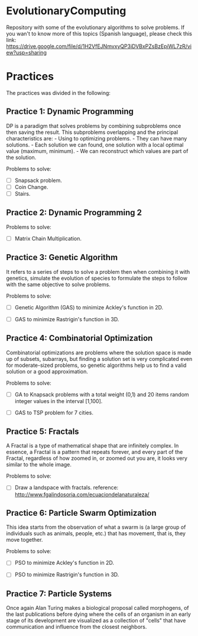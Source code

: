 # EvolutionaryComputing

Repository with some of the evolutionary algorithms to solve problems. 
If you wan't to know more of this topics (Spanish language), please check this link: 
https://drive.google.com/file/d/1H2VfEJNmvxyQP3iDVBxPZsBzEpiWL7zR/view?usp=sharing


# Practices

The practices was divided in the following:

   ## Practice 1: Dynamic Programming 
   DP is a paradigm that solves problems by combining subproblems once then saving the result.
   This subproblems overlapping and the principal characteristics are:
    - Using to optimizing problems.
    - They can have many solutions. 
    - Each solution we can found, one solution with a local optimal value (maximum, minimum).
    - We can reconstruct which values are part of the solution.

   Problems to solve:
   - [ ] Snapsack problem.
   - [ ] Coin Change.
   - [ ] Stairs.
    
   ## Practice 2: Dynamic Programming 2  
   Problems to solve:
   - [ ] Matrix Chain Multiplication.



   ## Practice 3: Genetic Algorithm 
   It refers to a series of steps to solve a problem then when combining it with genetics, simulate
   the evolution of species to formulate the steps to follow with the same objective to solve problems.
   
   Problems to solve:
   - [ ] Genetic Algorithm (GAS) to minimize Ackley's function in 2D.
   - [ ] GAS to minimize Rastrigin's function in 3D.
   
   
   
   ## Practice 4: Combinatorial Optimization 
   Combinatorial optimizations are problems where the solution space is made up of subsets, subarrays,
   but finding a solution set is very complicated even for moderate-sized problems, so genetic algorithms 
   help us to find a valid solution or a good approximation.
   
   Problems to solve:
   - [ ] GA to Knapsack problems with a total weight (0,1) and 20 items random integer values in the interval [1,100].
   - [ ] GAS to TSP problem for 7 cities.



   ## Practice 5: Fractals
   A Fractal is a type of mathematical shape that are infinitely complex. In essence, a Fractal is a pattern 
   that repeats forever, and every part of the Fractal, regardless of how zoomed in, or zoomed out you are, 
   it looks very similar to the whole image.
   
   Problems to solve:
   - [ ] Draw a landspace with fractals. reference: http://www.fgalindosoria.com/ecuaciondelanaturaleza/
   
   
   
   ## Practice 6: Particle Swarm Optimization
   This idea starts from the observation of what a swarm is (a large group of individuals such as animals, 
   people, etc.) that has movement, that is, they move together. 
  
   Problems to solve:
   - [ ] PSO to minimize Ackley's function in 2D.
   - [ ] PSO to minimize Rastrigin's function in 3D.



   ## Practice 7: Particle Systems
   Once again Alan Turing makes a biological proposal called morphogens, of the last publications before 
   dying where the cells of an organism in an early stage of its development are visualized as a collection 
   of "cells" that have communication and influence from the closest neighbors. 
   
   
   

   
